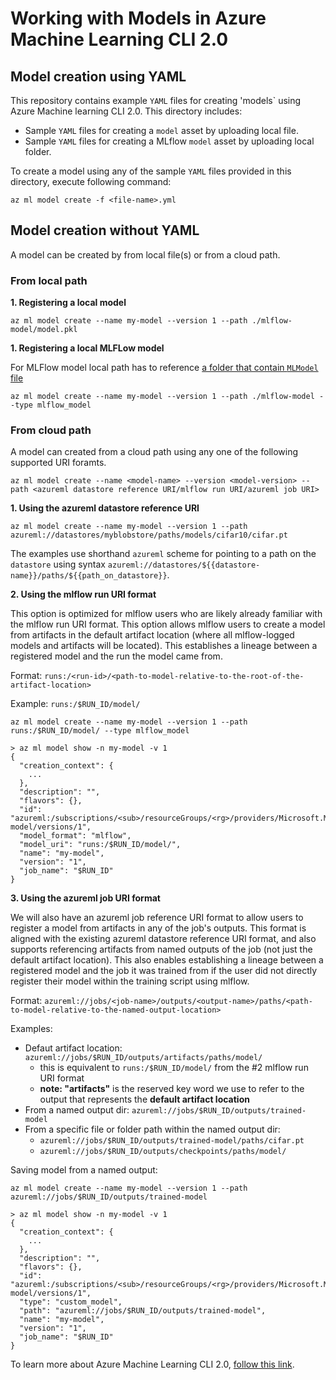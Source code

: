 # Working with Models in Azure Machine Learning CLI 2.0

## Model creation using YAML
This repository contains example `YAML` files for creating 'models` using Azure Machine learning CLI 2.0. This directory includes:

- Sample `YAML` files for creating a `model` asset by uploading local file.
- Sample `YAML` files for creating a MLflow `model` asset by uploading local folder.

To create a model using any of the sample `YAML` files provided in this directory, execute following command:

```cli
az ml model create -f <file-name>.yml
```

## Model creation without YAML

A model can be created by from local file(s) or from a cloud path. 

### From local path
**1. Registering a local model** 
```cli
az ml model create --name my-model --version 1 --path ./mlflow-model/model.pkl
```

**1. Registering a local MLFLow model** 

For MLFlow model local path has to reference [a folder that contain `MLModel` file](https://mlflow.org/docs/latest/models.html#storage-format)
```cli
az ml model create --name my-model --version 1 --path ./mlflow-model --type mlflow_model
```

### From cloud path
A model can created from a cloud path using any one of the following supported URI foramts.

```cli
az ml model create --name <model-name> --version <model-version> --path <azureml datastore reference URI/mlflow run URI/azureml job URI>
```

**1. Using the azureml datastore reference URI**

```cli
az ml model create --name my-model --version 1 --path azureml://datastores/myblobstore/paths/models/cifar10/cifar.pt
```

The examples use shorthand `azureml` scheme for pointing to a path on the `datastore` using syntax `azureml://datastores/${{datastore-name}}/paths/${{path_on_datastore}}`. 


**2. Using the mlflow run URI format**

This option is optimized for mlflow users who are likely already familiar with the mlflow run URI format. This option allows mlflow users to create a model from artifacts in the default artifact location (where all mlflow-logged models and artifacts will be located). This establishes a lineage between a registered model and the run the model came from.

Format:
`runs:/<run-id>/<path-to-model-relative-to-the-root-of-the-artifact-location>`

Example:
`runs:/$RUN_ID/model/`

```cli
az ml model create --name my-model --version 1 --path runs:/$RUN_ID/model/ --type mlflow_model
```

```
> az ml model show -n my-model -v 1
{
  "creation_context": {
    ...
  },
  "description": "",
  "flavors": {},
  "id": "azureml:/subscriptions/<sub>/resourceGroups/<rg>/providers/Microsoft.MachineLearningServices/workspaces/<workspace>/models/my-model/versions/1",
  "model_format": "mlflow",
  "model_uri": "runs:/$RUN_ID/model/",
  "name": "my-model",
  "version": "1",
  "job_name": "$RUN_ID"
}
```

**3. Using the azureml job URI format**

We will also have an azureml job reference URI format to allow users to register a model from artifacts in any of the job's outputs. This format is aligned with the existing azureml datastore reference URI format, and also supports referencing artifacts from named outputs of the job (not just the default artifact location). This also enables establishing a lineage between a registered model and the job it was trained from if the user did not directly register their model within the training script using mlflow.

Format:
`azureml://jobs/<job-name>/outputs/<output-name>/paths/<path-to-model-relative-to-the-named-output-location>`

Examples:
- Defaut artifact location: `azureml://jobs/$RUN_ID/outputs/artifacts/paths/model/`
    * this is equivalent to `runs:/$RUN_ID/model/` from the #2 mlflow run URI format
    * **note: "artifacts"** is the reserved key word we use to refer to the output that represents the **default artifact location**
- From a named output dir: `azureml://jobs/$RUN_ID/outputs/trained-model`
- From a specific file or folder path within the named output dir:
    * `azureml://jobs/$RUN_ID/outputs/trained-model/paths/cifar.pt`
    * `azureml://jobs/$RUN_ID/outputs/checkpoints/paths/model/`

Saving model from a named output:

```cli
az ml model create --name my-model --version 1 --path azureml://jobs/$RUN_ID/outputs/trained-model
```

```
> az ml model show -n my-model -v 1
{
  "creation_context": {
    ...
  },
  "description": "",
  "flavors": {},
  "id": "azureml:/subscriptions/<sub>/resourceGroups/<rg>/providers/Microsoft.MachineLearningServices/workspaces/<workspace>/models/my-model/versions/1",
  "type": "custom_model",
  "path": "azureml://jobs/$RUN_ID/outputs/trained-model",
  "name": "my-model",
  "version": "1",
  "job_name": "$RUN_ID"
}
```
To learn more about Azure Machine Learning CLI 2.0, [follow this link](https://docs.microsoft.com/en-us/azure/machine-learning/how-to-configure-cli).
